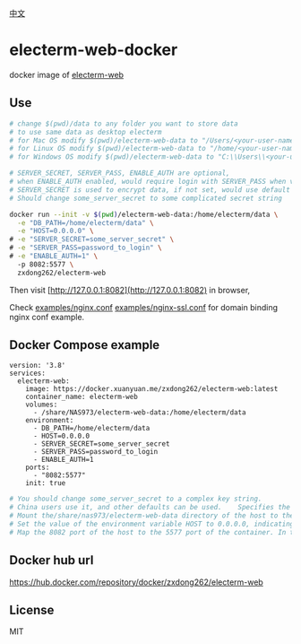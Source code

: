 [中文](README_cn.md)

# electerm-web-docker

docker image of [electerm-web](https://github.com/electerm/electerm-web)

## Use

```sh
# change $(pwd)/data to any folder you want to store data
# to use same data as desktop electerm
# for Mac OS modify $(pwd)/electerm-web-data to "/Users/<your-user-name>/Library/Application Support/electerm"
# for Linux OS modify $(pwd)/electerm-web-data to "/home/<your-user-name>/.config/electerm"
# for Windows OS modify $(pwd)/electerm-web-data to "C:\\Users\\<your-user-name>\\AppData\\Roaming\\electerm"

# SERVER_SECRET, SERVER_PASS, ENABLE_AUTH are optional,
# when ENABLE_AUTH enabled, would require login with SERVER_PASS when visit
# SERVER_SECRET is used to encrypt data, if not set, would use default value
# Should change some_server_secret to some complicated secret string

docker run --init -v $(pwd)/electerm-web-data:/home/electerm/data \
  -e "DB_PATH=/home/electerm/data" \
  -e "HOST=0.0.0.0" \
# -e "SERVER_SECRET=some_server_secret" \
# -e "SERVER_PASS=password_to_login" \
# -e "ENABLE_AUTH=1" \  
  -p 8082:5577 \
  zxdong262/electerm-web

```

Then visit [http://127.0.0.1:8082](http://127.0.0.1:8082) in browser,

Check [examples/nginx.conf](https://github.com/electerm/electerm-web/blob/main/examples/nginx.conf) [examples/nginx-ssl.conf](https://github.com/electerm/electerm-web/blob/main/examples/nginx-ssl.conf)  for domain binding nginx conf example.

## Docker Compose example

```docker
version: '3.8'
services:
  electerm-web:
    image: https://docker.xuanyuan.me/zxdong262/electerm-web:latest
    container_name: electerm-web
    volumes:
      - /share/NAS973/electerm-web-data:/home/electerm/data
    environment:
      - DB_PATH=/home/electerm/data
      - HOST=0.0.0.0
      - SERVER_SECRET=some_server_secret
      - SERVER_PASS=password_to_login
      - ENABLE_AUTH=1
    ports:
      - "8082:5577"
    init: true
```

```sh
# You should change some_server_secret to a complex key string.
# China users use it, and other defaults can be used.    Specifies the mirror used by the service. Https://docker.xuanyuan.me/zxdong262/electerm-web:latest is used here. You can't find it yourself. 
# Mount the/share/nas973/electerm-web-data directory of the host to the /home/electerm/data directory of the container. Remember to set the directory yourself or change it to your own directory.
# Set the value of the environment variable HOST to 0.0.0.0, indicating that the service will listen to all network interfaces.
# Map the 8082 port of the host to the 5577 port of the container. In this way, the outside can access the 5577 port inside the container through the 8082 port of the host.
```

## Docker hub url

https://hub.docker.com/repository/docker/zxdong262/electerm-web

## License

MIT
